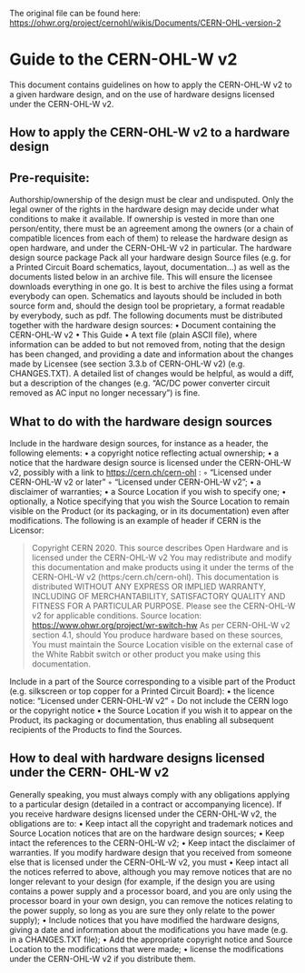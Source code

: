 The original file can be found here: https://ohwr.org/project/cernohl/wikis/Documents/CERN-OHL-version-2

Guide to the CERN-OHL-W v2
==========================
This document contains guidelines on how to apply the CERN-OHL-W v2 to a given hardware design, and on the use of hardware designs licensed under the CERN-OHL-W v2.

How to apply the CERN-OHL-W v2 to a hardware design
---------------------------------------------------
Pre-requisite:
--------------
Authorship/ownership of the design must be clear and undisputed. Only the legal owner of the rights in the hardware design may decide under what conditions to make it available. If ownership is vested in more than one person/entity, there must be an agreement among the owners (or a chain of compatible licences from each of them) to release the hardware design as open hardware, and under the CERN-OHL-W v2 in particular.
The hardware design source package
Pack all your hardware design Source files (e.g. for a Printed Circuit Board schematics, layout, documentation...) as well as the documents listed below in an archive file. This will ensure the licensee downloads everything in one go. It is best to archive the files using a format everybody can open. Schematics and layouts should be included in both source form and, should the design tool be proprietary, a format readable by everybody, such as pdf.
The following documents must be distributed together with the hardware design sources:
    • Document containing the CERN-OHL-W v2
    • This Guide
    • A text file (plain ASCII file), where information can be added to but not removed from,  noting that the design has been changed, and providing a date and information about the changes made by Licensee (see section 3.3.b of CERN-OHL-W v2) (e.g. CHANGES.TXT). A detailed list of changes would be helpful, as would a diff, but a description of the changes (e.g. “AC/DC power converter circuit removed as AC input no longer necessary”) is fine.


What to do with the hardware design sources
-------------------------------------------
Include in the hardware design sources, for instance as a header, the following elements:
    • a copyright notice reflecting actual ownership;
    • a notice that the hardware design source is licensed under the CERN-OHL-W v2, possibly with a link to https://cern.ch/cern-ohl :
        ◦ “Licensed under CERN-OHL-W v2 or later”
        ◦ “Licensed under CERN-OHL-W v2”;
    • a disclaimer of warranties;
    • a Source Location if you wish to specify one;
    • optionally, a Notice specifying that you wish the Source Location to remain visible on the Product (or its packaging, or in its documentation) even after modifications.
The following is an example of header if CERN is the Licensor:

> Copyright CERN 2020.
> This source describes Open Hardware and is licensed under the CERN-OHL-W v2
> You may redistribute and modify this documentation and make products using it under the terms of the CERN-OHL-W v2 (https:/cern.ch/cern-ohl). This documentation is distributed WITHOUT ANY EXPRESS OR IMPLIED WARRANTY, INCLUDING OF MERCHANTABILITY, SATISFACTORY QUALITY AND FITNESS FOR A PARTICULAR PURPOSE. Please see the CERN-OHL-W v2 for applicable conditions.
> Source location: https://www.ohwr.org/project/wr-switch-hw
> As per CERN-OHL-W v2 section 4.1, should You produce hardware based on these sources, You must maintain the Source Location visible on the external case of the White Rabbit switch or other product you make using this documentation.

Include in a part of the Source corresponding to a visible part of the Product (e.g. silkscreen or top copper for a Printed Circuit Board):
    • the licence notice: “Licensed under CERN-OHL-W v2”
        ◦ Do not include the CERN logo or the copyright notice
    • the Source Location if you wish it to appear on the Product, its packaging or documentation, thus enabling all subsequent recipients of the Products to find the Sources.

How to deal with hardware designs licensed under the CERN- OHL-W v2
-------------------------------------------------------------------
Generally speaking, you must always comply with any obligations applying to a particular design (detailed in a contract or accompanying licence). If you receive hardware designs licensed under the CERN-OHL-W v2, the obligations are to:
    • Keep intact all the copyright and trademark notices and Source Location notices that are on the hardware design sources;
    • Keep intact the references to the CERN-OHL-W v2;
    • Keep intact the disclaimer of warranties.
If you modify hardware design that you received from someone else that is licensed under the CERN-OHL-W v2, you must
    • Keep intact all the notices referred to above, although you may remove notices that are no longer relevant to your design (for example, if the design you are using contains a power supply and a processor board, and you are only using the processor board in your own design, you can remove the notices relating to the power supply, so long as you are sure they only relate to the power supply);
    • Include notices that you have modified the hardware designs, giving a date and information about the modifications you have made (e.g. in a CHANGES.TXT file);
    • Add the appropriate copyright notice and Source Location to the modifications that were made;
    • license the modifications under the CERN-OHL-W v2 if you distribute them.
